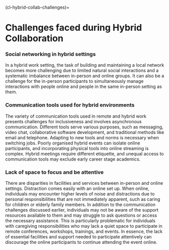 (cl-hybrid-collab-challenges)=
# Challenges faced during Hybrid Collaboration

### Social networking in hybrid settings

In a hybrid work setting, the task of building and maintaining a local network becomes more challenging due to limited natural social interactions and a systematic imbalance between in-person and online groups. 
It can also be a challenge for the in-person participants to simultaneously manage interactions with people online and people in the same in-person setting as them.

### Communication tools used for hybrid environments
The variety of communication tools used in remote and hybrid work presents challenges for inclusiveness and involves asynchronous communication. 
Different tools serve various purposes, such as messaging, video chat, collaborative software development, and traditional methods like email and telephone. 
Adapting to new tools and norms is necessary when switching jobs. 
Poorly organised hybrid events can isolate online participants, and incorporating physical tools into online streaming is complex. 
Hybrid meetings require different etiquette, and unequal access to communication tools may exclude early career stage academics.

### Lack of space to focus and be attentive
There are disparities in facilities and services between in-person and online settings.
Distraction comes easily with an online set up.
When online, individuals may encounter higher levels of noise and distractions due to personal responsibilities that are not immediately apparent, such as caring for children or elderly family members. 
In addition to the communication challenges discussed earlier, individuals may not be aware of the support resources available to them and may struggle to ask questions or access the necessary assistance.
This is particularly problematic for individuals with caregiving responsibilities who may lack a quiet space to participate in remote conferences, workshops, trainings, and events. 
In essence, the lack of essential facilities and support needed to participate attentively can discourage the online participants to continue attending the event online.
